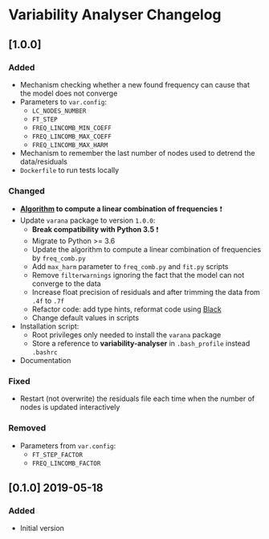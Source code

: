 # Variability Analyser Changelog
## [1.0.0]
### Added
* Mechanism checking whether a new found frequency can cause that the model does not converge
* Parameters to `var.config`:
  * `LC_NODES_NUMBER`
  * `FT_STEP`
  * `FREQ_LINCOMB_MIN_COEFF`
  * `FREQ_LINCOMB_MAX_COEFF`
  * `FREQ_LINCOMB_MAX_HARM`
* Mechanism to remember the last number of nodes used to detrend the data/residuals
* `Dockerfile` to run tests locally

### Changed
* **[Algorithm] to compute a linear combination of frequencies** :exclamation:
* Update `varana` package to version `1.0.0`:
  * **Break compatibility with Python 3.5** :exclamation:
  * Migrate to Python >= 3.6
  * Update the algorithm to compute a linear combination of frequencies by `freq_comb.py`
  * Add `max_harm` parameter to `freq_comb.py` and `fit.py` scripts
  * Remove `filterwarnings` ignoring the fact that the model can not converge to the data
  * Increase float precision of residuals and after trimming the data from `.4f` to `.7f`
  * Refactor code: add type hints, reformat code using [Black]
  * Change default values in scripts
* Installation script:
  * Root privileges only needed to install the `varana` package
  * Store a reference to **variability-analyser** in `.bash_profile` instead `.bashrc`
* Documentation

### Fixed
* Restart (not overwrite) the residuals file each time when the number of nodes is updated interactively

### Removed
* Parameters from `var.config`:
  * `FT_STEP_FACTOR`
  * `FREQ_LINCOMB_FACTOR`

## [0.1.0] 2019-05-18
### Added
* Initial version

[Algorithm]: doc/usage.md#frequencies
[Black]: https://github.com/psf/black
